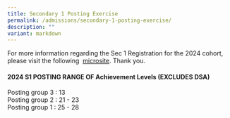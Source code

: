 ```yaml
---
title: Secondary 1 Posting Exercise
permalink: /admissions/secondary-1-posting-exercise/
description: ""
variant: markdown
---
```

For more information regarding the Sec 1 Registration for the 2024 cohort, please visit the following&nbsp; [microsite](https://sites.google.com/moe.edu.sg/ctss-sec1registration-2024). Thank you.  
  
  

#### **2024 S1 POSTING RANGE OF Achievement Levels (EXCLUDES DSA)**


  

Posting group 3 : 13 <br>
Posting group 2 : 21 - 23 <br>
Posting group 1 : 25 - 28
  



  
